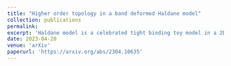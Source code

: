 ```yaml
---
title: "Higher order topology in a band deformed Haldane model"
collection: publications
permalink: 
excerpt: 'Haldane model is a celebrated tight binding toy model in a 2D honeycomb lattice that exhibits quantized Hall conductance in the absence of an external magnetic field. In our work, we deform the bands of the Haldane model smoothly by varying one of its three nearest neighbour hopping amplitudes ($t_1$), while keeping the other two ($t$) fixed. In our work, we deform the bands of the Haldane model smoothly by varying one of its three nearest neighbour hopping amplitudes ($t_1$), while keeping the other two ($t$) fixed. This breaks the $C_3$ symmetry of the Hamiltonian, while the $M_xT$ symmetry is preserved. The symmetry breaking causes the Dirac cones to shift from the $K$ and the $K^\prime$ points in the Brillouin zone (BZ) to an intermediate $M$ point. This is evident from the Berry curvature plots which show a similar shift in the corresponding values as a function of '
date: 2023-04-20
venue: 'arXiv'
paperurl: 'https://arxiv.org/abs/2304.10635'
---
```

